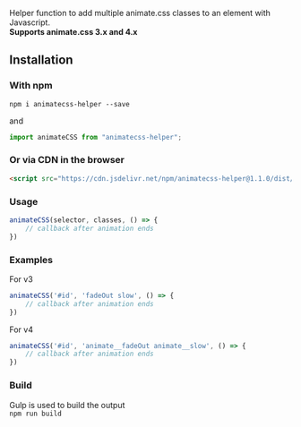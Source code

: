 Helper function to add multiple animate.css classes to an element with Javascript.  
**Supports animate.css 3.x and 4.x**

## Installation

### With npm
```shell
npm i animatecss-helper --save
```
and
```javascript
import animateCSS from "animatecss-helper";
```

### Or via CDN in the browser
```html
<script src="https://cdn.jsdelivr.net/npm/animatecss-helper@1.1.0/dist/animatecss-helper.min.js"></script>
```

### Usage
```js
animateCSS(selector, classes, () => {
    // callback after animation ends
})
```

### Examples 
For v3
```js
animateCSS('#id', 'fadeOut slow', () => {
    // callback after animation ends
})
```

For v4  
```js
animateCSS('#id', 'animate__fadeOut animate__slow', () => {
    // callback after animation ends
})
```

### Build
Gulp is used to build the output  
```npm run build```